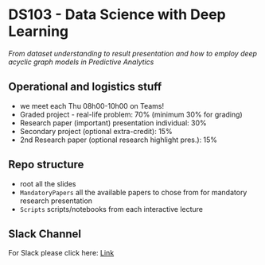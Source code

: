 # DS103 - Data Science with Deep Learning
_From dataset understanding to result presentation and how to employ deep acyclic graph models in Predictive Analytics_

## Operational and logistics stuff
 - we meet each Thu 08h00-10h00 on Teams!
 - Graded project - real-life problem: 70% (minimum 30% for grading)
 - Research paper (important) presentation individual: 30%
 - Secondary project (optional extra-credit): 15%
 - 2nd Research paper (optional research highlight pres.): 15%

## Repo structure
 - root all the slides
 - `MandatoryPapers` all the available papers to chose from for mandatory research presentation
 - `Scripts` scripts/notebooks from each interactive lecture 
 
## Slack Channel
For Slack please click here: [Link](https://join.slack.com/t/ds103/shared_invite/zt-i0yss8o3-dsNg4t7E~KQDtv9GDJPP~Q)
